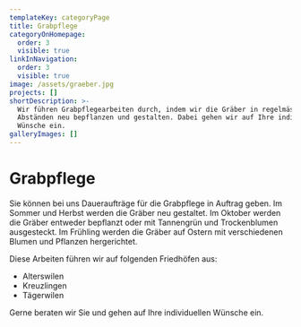```yaml
---
templateKey: categoryPage
title: Grabpflege
categoryOnHomepage:
  order: 3
  visible: true
linkInNavigation:
  order: 3
  visible: true
image: /assets/graeber.jpg
projects: []
shortDescription: >-
  Wir führen Grabpflegearbeiten durch, indem wir die Gräber in regelmässigen
  Abständen neu bepflanzen und gestalten. Dabei gehen wir auf Ihre individuellen
  Wünsche ein.
galleryImages: []
---
```


# Grabpflege

Sie können bei uns Daueraufträge für die Grabpflege in Auftrag geben. Im Sommer und Herbst werden die Gräber neu gestaltet. Im Oktober werden die Gräber entweder bepflanzt oder mit  Tannengrün und Trockenblumen ausgesteckt. Im Frühling werden die Gräber auf Ostern mit verschiedenen Blumen und Pflanzen hergerichtet.

Diese Arbeiten führen wir auf folgenden Friedhöfen aus:

* Alterswilen
* Kreuzlingen
* Tägerwilen

Gerne beraten wir Sie und gehen auf Ihre individuellen Wünsche ein.
